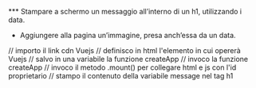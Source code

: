 *** Stampare a schermo un messaggio all’interno di un h1, utilizzando i data.
* Aggiungere alla pagina un’immagine, presa anch’essa da un data.

// importo il link cdn Vuejs 
// definisco in html l'elemento in cui opererà Vuejs
// salvo in una variabile la funzione createApp
// invoco la funzione createApp
// invoco il metodo .mount() per collegare html e js con l'id proprietario
// stampo il contenuto della variabile message nel tag h1